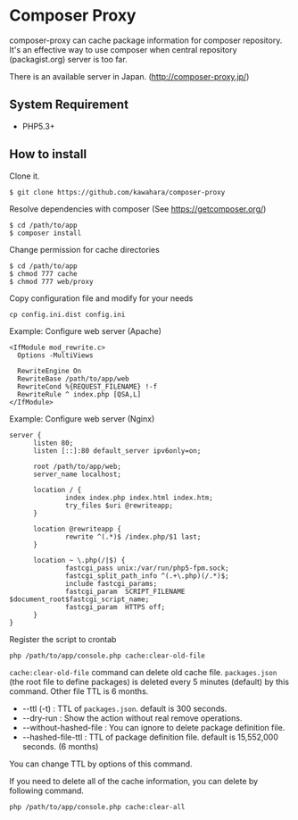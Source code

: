 Composer Proxy
==============

composer-proxy can cache package information for composer repository.
It's an effective way to use composer when central repository
(packagist.org) server is too far.

There is an available server in Japan.
(http://composer-proxy.jp/)

System Requirement
------------------

- PHP5.3+

How to install
--------------

Clone it.

    $ git clone https://github.com/kawahara/composer-proxy

Resolve dependencies with composer (See https://getcomposer.org/)

    $ cd /path/to/app
    $ composer install

Change permission for cache directories

    $ cd /path/to/app
    $ chmod 777 cache
    $ chmod 777 web/proxy

Copy configuration file and modify for your needs

    cp config.ini.dist config.ini

Example: Configure web server (Apache)

    <IfModule mod_rewrite.c>
      Options -MultiViews

      RewriteEngine On
      RewriteBase /path/to/app/web
      RewriteCond %{REQUEST_FILENAME} !-f
      RewriteRule ^ index.php [QSA,L]
    </IfModule>

Example: Configure web server (Nginx)

    server {
          listen 80;
          listen [::]:80 default_server ipv6only=on;

          root /path/to/app/web;
          server_name localhost;

          location / {
                  index index.php index.html index.htm;
                  try_files $uri @rewriteapp;
          }

          location @rewriteapp {
                  rewrite ^(.*)$ /index.php/$1 last;
          }

          location ~ \.php(/|$) {
                  fastcgi_pass unix:/var/run/php5-fpm.sock;
                  fastcgi_split_path_info ^(.+\.php)(/.*)$;
                  include fastcgi_params;
                  fastcgi_param  SCRIPT_FILENAME $document_root$fastcgi_script_name;
                  fastcgi_param  HTTPS off;
          }
    }

Register the script to crontab

    php /path/to/app/console.php cache:clear-old-file

`cache:clear-old-file` command can delete old cache file. `packages.json` (the root file to define packages) is deleted every 5 minutes (default) by this command. Other file TTL is 6 months.

- --ttl (-t) : TTL of `packages.json`. default is 300 seconds.
- --dry-run : Show the action without real remove operations.
- --without-hashed-file : You can ignore to delete package definition file.
- --hashed-file-ttl : TTL of package definition file. default is 15,552,000 seconds. (6 months)


You can change TTL by options of this command.

If you need to delete all of the cache information, you can delete by following command.

    php /path/to/app/console.php cache:clear-all

